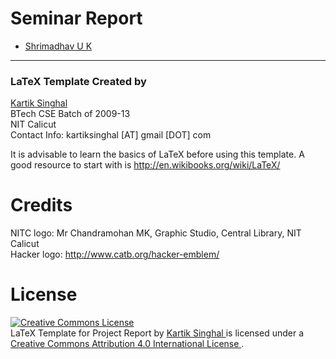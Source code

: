 # Seminar Report

- [Shrimadhav U K](shrimadhav_b130253cs@nitc.ac.in)

---

### LaTeX Template Created by

[Kartik Singhal](http://people.cse.nitc.ac.in/kartik "Kartik's Academic Profile")  
BTech CSE Batch of 2009-13  
NIT Calicut  
Contact Info: kartiksinghal [AT] gmail [DOT] com

It is advisable to learn the basics of LaTeX before using this template.
A good resource to start with is http://en.wikibooks.org/wiki/LaTeX/

Credits
=======
NITC logo: Mr Chandramohan MK, Graphic Studio, Central Library, NIT Calicut  
Hacker logo: http://www.catb.org/hacker-emblem/

License
=======
<a rel="license" href="http://creativecommons.org/licenses/by/4.0/">
  <img alt="Creative Commons License" style="border-width:0" src="https://i.creativecommons.org/l/by/4.0/80x15.png" />
</a>
<br />
<span xmlns:dct="http://purl.org/dc/terms/" property="dct:title">
  LaTeX Template for Project Report
</span> 
by
<a xmlns:cc="http://creativecommons.org/ns#" href="https://k4rtik.github.io/latex-project-report-template/" property="cc:attributionName" rel="cc:attributionURL">
  Kartik Singhal
</a> 
is licensed under a 
<a rel="license" href="http://creativecommons.org/licenses/by/4.0/">
  Creative Commons Attribution 4.0 International License
</a>.
